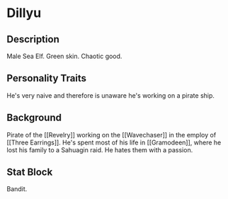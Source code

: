 # Dillyu
## Description
Male Sea Elf. Green skin. Chaotic good. 
  
## Personality Traits
He's very naive and therefore is unaware he's working on a pirate ship. 

## Background
Pirate of the [[Revelry]] working on the [[Wavechaser]] in the employ of [[Three Earrings]]. He's spent most of his life in [[Gramodeen]], where he lost his family to a Sahuagin raid. He hates them with a passion.

## Stat Block
Bandit.